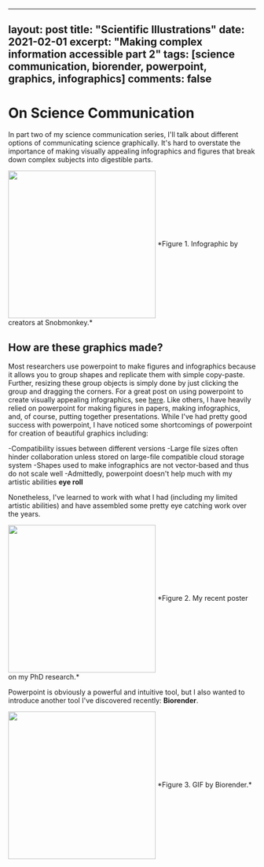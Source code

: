 
---
layout: post
title: "Scientific Illustrations"
date: 2021-02-01
excerpt: "Making complex information accessible part 2"
tags: [science communication, biorender, powerpoint, graphics, infographics]
comments: false
---
On Science Communication
=======================
In part two of my science communication series, I'll talk about different options of communicating science graphically. It's hard to overstate the importance of making visually appealing infographics and figures that break down complex subjects into digestible parts. 

<img src="https://raw.githubusercontent.com/mswiseman/mswiseman.github.io/master/assets/img/whyinfograph_snobmonkey.png" width=300 align=center>
*Figure 1. Infographic by creators at Snobmonkey.*

How are these graphics made?
------------
Most researchers use powerpoint to make figures and infographics because it allows you to group shapes and replicate them with simple copy-paste. Further, resizing these group objects is simply done by just clicking the group and dragging the corners. For a great post on using powerpoint to create visually appealing infographics, see [here](https://www.copypress.com/kb/infographics/how-to-make-infographics-with-powerpoint-2/). Like others, I have heavily relied on powerpoint for making figures in papers, making infographics, and, of course, putting together presentations. While I've had pretty good success with powerpoint, I have noticed some shortcomings of powerpoint for creation of beautiful graphics including:

-Compatibility issues between different versions
-Large file sizes often hinder collaboration unless stored on large-file compatible cloud storage system
-Shapes used to make infographics are not vector-based and thus do not scale well
-Admittedly, powerpoint doesn't help much with my artistic abilities **eye roll**

Nonetheless, I've learned to work with what I had (including my limited artistic abilities) and have assembled some pretty eye catching work over the years. 

<img src="https://raw.githubusercontent.com/mswiseman/mswiseman.github.io/master/assets/img/mlo.jpg" width=300 align=center>
*Figure 2. My recent poster on my PhD research.*

Powerpoint is obviously a powerful and intuitive tool, but I also wanted to introduce another tool I've discovered recently: **Biorender**. 

<img src="https://static.biorender.com/category/gif/cell-structures.gif" width=300 align=center>
*Figure 3. GIF by Biorender.*

